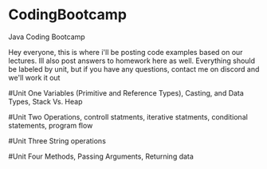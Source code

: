 # CodingBootcamp
Java Coding Bootcamp 

Hey everyone, this is where i'll be posting code examples based on our lectures. Ill also post answers to homework here as well.
Everything should be labeled by unit, but if you have any questions, contact me on discord and we'll work it out

#Unit One
Variables (Primitive and Reference Types), Casting, and Data Types, Stack Vs. Heap

#Unit Two 
Operations, controll statments, iterative statments, conditional statements, program flow 

#Unit Three 
String operations

#Unit Four
Methods, Passing Arguments, Returning data




